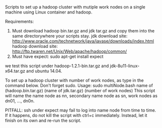 Scripts to set up a hadoop cluster with mutiple work nodes on a single machine using Linux container and hadoop. 

Requirements:
1. Must download hadoop bin.tar.gz and jdk tar.gz and copy them into the same directorywhere your scripts stay. 
jdk download site: http://www.oracle.com/technetwork/java/javase/downloads/index.html 
hadoop download site: http://ftp.twaren.net/Unix/Web/apache/hadoop/common/
2. Must have expect: sudo apt-get install expect

we test this script under hadoop-1.2.1-bin.tar.gz and jdk-8u11-linux-x64.tar.gz and ubuntu 14.04. 

To set up a hadoop cluster with number of work nodes, as type in the command below. Don't forget sudo. 
Usage:
sudo multiNode.bash name of (hadoop.bin.tar.gz) (name of jdk.tar.gz) (number of work nodes)
This script will name the name node as nn, secondary name node as sn, work nodes as dn01, ..., dn0n. 

PITFALL: ssh under expect may fail to log into name node from time to time. If it happens, do not kill the script
with ctrl+c immediately. Instead, let it finish on its own and re-run the script. 



